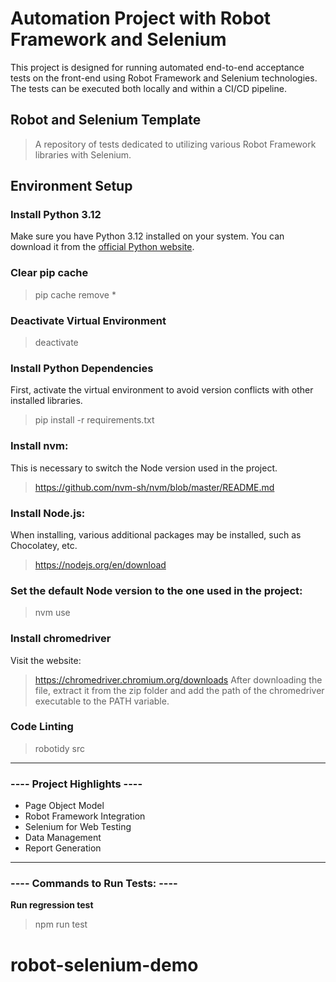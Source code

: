 
# Automation Project with Robot Framework and Selenium

This project is designed for running automated end-to-end acceptance tests on the front-end using Robot Framework and Selenium technologies. The tests can be executed both locally and within a CI/CD pipeline.

## Robot and Selenium Template
> A repository of tests dedicated to utilizing various Robot Framework libraries with Selenium.

## Environment Setup

### Install Python 3.12
Make sure you have Python 3.12 installed on your system. You can download it from the [official Python website](https://www.python.org/).

### Clear pip cache
> pip cache remove *

### Deactivate Virtual Environment
> deactivate

### Install Python Dependencies
First, activate the virtual environment to avoid version conflicts with other installed libraries.
> pip install -r requirements.txt

### Install nvm:
This is necessary to switch the Node version used in the project.
> https://github.com/nvm-sh/nvm/blob/master/README.md

### Install Node.js:
When installing, various additional packages may be installed, such as Chocolatey, etc.
> https://nodejs.org/en/download

### Set the default Node version to the one used in the project:
> nvm use

### Install chromedriver
Visit the website:
> https://chromedriver.chromium.org/downloads
After downloading the file, extract it from the zip folder and add the path of the chromedriver executable to the PATH variable.

### Code Linting
> robotidy src

---

### ---- Project Highlights ----
- Page Object Model
- Robot Framework Integration
- Selenium for Web Testing
- Data Management
- Report Generation

---

### ---- Commands to Run Tests: ----
**Run regression test**
> npm run test
# robot-selenium-demo
